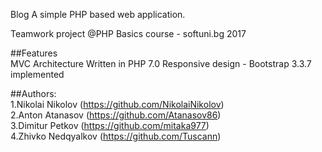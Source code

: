 Blog A simple PHP based web application.

Teamwork project @PHP Basics course - softuni.bg 2017

##Features<br>
MVC Architecture
Written in PHP 7.0
Responsive design - Bootstrap 3.3.7 implemented

##Authors:<br>
1.Nikolai Nikolov (https://github.com/NikolaiNikolov)<br>
2.Anton Atanasov (https://github.com/Atanasov86)<br>
3.Dimitur Petkov (https://github.com/mitaka977)<br>
4.Zhivko Nedqyalkov (https://github.com/Tuscann)

